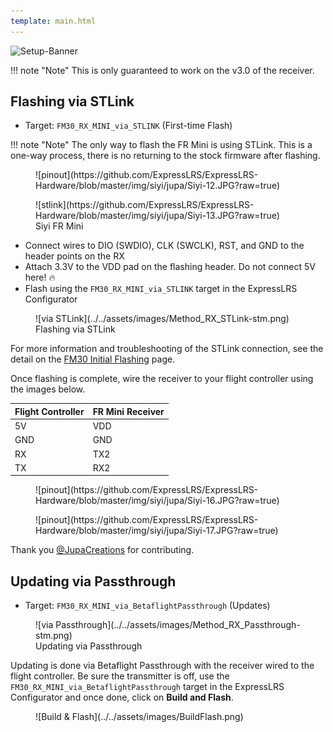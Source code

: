 ```yaml
---
template: main.html
---
```


![Setup-Banner](https://raw.githubusercontent.com/ExpressLRS/ExpressLRS-hardware/master/img/quick-start.png)

!!! note "Note"
    This is only guaranteed to work on the v3.0 of the receiver.

## Flashing via STLink

- Target: `FM30_RX_MINI_via_STLINK` (First-time Flash)

!!! note "Note"
    The only way to flash the FR Mini is using STLink. This is a one-way process, there is no returning to the stock firmware after flashing.

<figure markdown>
![pinout](https://github.com/ExpressLRS/ExpressLRS-Hardware/blob/master/img/siyi/jupa/Siyi-12.JPG?raw=true)
</figure>

<figure markdown>
![stlink](https://github.com/ExpressLRS/ExpressLRS-Hardware/blob/master/img/siyi/jupa/Siyi-13.JPG?raw=true)
<figcaption>Siyi FR Mini</figcaption>
</figure>

- Connect wires to DIO (SWDIO), CLK (SWCLK), RST, and GND to the header points on the RX
- Attach 3.3V to the VDD pad on the flashing header. Do not connect 5V here! :fire:
- Flash using the `FM30_RX_MINI_via_STLINK` target in the ExpressLRS Configurator

<figure markdown>
![via STLink](../../assets/images/Method_RX_STLink-stm.png)
<figcaption>Flashing via STLink</figcaption>
</figure>

For more information and troubleshooting of the STLink connection, see the detail on the [FM30 Initial Flashing](../transmitters/siyifm30.md) page.

Once flashing is complete, wire the receiver to your flight controller using the images below.

| Flight Controller | FR Mini Receiver |
|---|---|
| 5V | VDD |
| GND | GND |
| RX | TX2 |
| TX | RX2 |

<figure markdown>
![pinout](https://github.com/ExpressLRS/ExpressLRS-Hardware/blob/master/img/siyi/jupa/Siyi-16.JPG?raw=true)
</figure>

<figure markdown>
![pinout](https://github.com/ExpressLRS/ExpressLRS-Hardware/blob/master/img/siyi/jupa/Siyi-17.JPG?raw=true)
</figure>

Thank you [@JupaCreations](http://www.jupacreations.com/) for contributing.

## Updating via Passthrough

- Target: `FM30_RX_MINI_via_BetaflightPassthrough` (Updates)

<figure markdown>
![via Passthrough](../../assets/images/Method_RX_Passthrough-stm.png)
<figcaption>Updating via Passthrough</figcaption>
</figure>

Updating is done via Betaflight Passthrough with the receiver wired to the flight controller. Be sure the transmitter is off, use the `FM30_RX_MINI_via_BetaflightPassthrough` target in the ExpressLRS Configurator and once done, click on **Build and Flash**.

<figure markdown>
![Build & Flash](../../assets/images/BuildFlash.png)
</figure>
